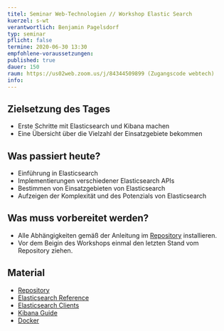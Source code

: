 ```yaml
---
titel: Seminar Web-Technologien // Workshop Elastic Search
kuerzel: s-wt
verantwortlich: Benjamin Pagelsdorf
typ: seminar
pflicht: false
termine: 2020-06-30 13:30
empfohlene-voraussetzungen: 
published: true
dauer: 150
raum: https://us02web.zoom.us/j/84344509899 (Zugangscode webtech)
info: 
---
```


## Zielsetzung des Tages
* Erste Schritte mit Elasticsearch und Kibana machen
* Eine Übersicht über die Vielzahl der Einsatzgebiete bekommen

## Was passiert heute?
* Einführung in Elasticsearch
* Implementierungen verschiedener Elasticsearch APIs
* Bestimmen von Einsatzgebieten von Elasticsearch
* Aufzeigen der Komplexität und des Potenzials von Elasticsearch

## Was muss vorbereitet werden?
* Alle Abhängigkeiten gemäß der Anleitung im [Repository](https://github.com/BenPag/elasticsearch-workshop) installieren.
* Vor dem Beigin des Workshops einmal den letzten Stand vom Repository ziehen.

## Material
* [Repository](https://github.com/BenPag/elasticsearch-workshop)
* [Elasticsearch Reference](https://www.elastic.co/guide/en/elasticsearch/reference/current/index.html)
* [Elasticsearch Clients](https://www.elastic.co/guide/en/elasticsearch/client/index.html)
* [Kibana Guide](https://www.elastic.co/guide/en/kibana/current/index.html)
* [Docker](https://docker.com/)
